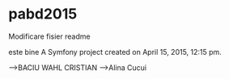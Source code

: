 pabd2015
========

Modificare fisier readme

este bine
A Symfony project created on April 15, 2015, 12:15 pm.

-->BACIU WAHL CRISTIAN
-->Alina Cucui
